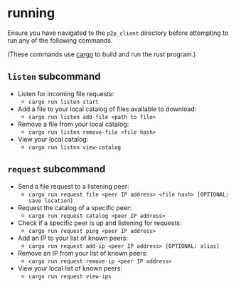 # running

Ensure you have navigated to the `p2p_client` directory before attempting to run any of the following commands.

(These commands use [cargo](https://doc.rust-lang.org/book/ch01-03-hello-cargo.html#building-and-running-a-cargo-project) to build and run the rust program.)
## `listen` subcommand
  - Listen for incoming file requests:
    - `cargo run listen start`
  - Add a file to your local catalog of files available to download:
    - `cargo run listen add-file <path to file>`
  - Remove a file from your local catalog:
    - `cargo run listen remove-file <file hash>`
  - View your local catalog:
    - `cargo run listen view-catalog`
## `request` subcommand
  - Send a file request to a listening peer:
    - `cargo run request file <peer IP address> <file hash> [OPTIONAL: save location]`
  - Request the catalog of a specific peer:
    - `cargo run request catalog <peer IP address>`
  - Check if a specific peer is up and listening for requests:
    - `cargo run request ping <peer IP address>`
  - Add an IP to your list of known peers:
    - `cargo run request add-ip <peer IP address> [OPTIONAL: alias]`
  - Remove an IP from your list of known peers:
    - `cargo run request remove-ip <peer IP address>`
  - View your local list of known peers:
    - `cargo run request view-ips`